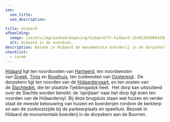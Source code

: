 ```yaml
---
seo:
  seo_title:
  seo_description:

title: Hidaard
afbeelding:
  image: /assets/img/aanbod/omgeving/hidaard/fr-hidaard-15401592008429669.jpg
  alt: Hidaard in de avondzon.
description: Bezoek in Hidaard de monumentale boerderij in de dorpskern aan de Buorren.
checklist:
  - Lorem
---
```


[Hidaard](https://nl.wikipedia.org/wiki/Hidaard) ligt ten noordoosten van&nbsp;[Hartwerd](https://nl.wikipedia.org/wiki/Hartwerd), ten noordwesten van&nbsp;[Sneek](<https://nl.wikipedia.org/wiki/Sneek_(stad)>),&nbsp;[Tirns](https://nl.wikipedia.org/wiki/Tirns)&nbsp;en&nbsp;[Roodhuis](https://nl.wikipedia.org/wiki/Roodhuis), ten zuidwesten van&nbsp;[Oosterend](<https://nl.wikipedia.org/wiki/Oosterend_(S%C3%BAdwest-Frysl%C3%A2n)>)&nbsp;. De dorpskern ligt ten noorden van de&nbsp;[Hidaardervaart](https://nl.wikipedia.org/w/index.php?title=Hidaardervaart&action=edit&redlink=1), en ten oosten van de&nbsp;[Slachtedijk](https://nl.wikipedia.org/wiki/Slachtedijk), die ter plaatste Tjebbingadyk heet. &nbsp;Het dorp kan uitsluitend over de Slachte worden bereikt: de ‘oprijlaan’ naar het dorp ligt even ten noorden van de Hidaardersyl. Bij deze brugsluis staan wat huizen en verder staat de meeste bebouwing van huizen en boerderijen rondom de kerkterp en aan de zuidoostzijde bij de parkeerplaats en speeltuin. Bezoek in Hidaard de monumentale boerderij in de dorpskern aan de Buorren.
